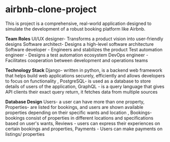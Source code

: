 # airbnb-clone-project
This is project is a comprehensive, real-world application designed to simulate the development of a robust booking platform like Airbnb.


**Team Roles** 
UI/UX designer- Transforms a product vision into user-friendly designs 
Software architect- Designs a high-level software architecture 
Software developer - Engineers and stabilizes the product
Test automation engineer - Designs a test automation ecosystem
DevOps engineer - Facilitates cooperation between development and operations teams

**Technology Stack**
Django- written in python, is a backend web framework that helps build web applications securely, efficiently and allows developers to focus on functionality ,
PostgreSQL- is used as a database to store details of users of the application, 
GraphQL - is a query language that gives API clients their exact query return, it fetches data from multiple sources

**Database Design**
Users- a user can have more than one property,
Properties- are listed for bookings, and users are shown available properties depending on their specific wants and location , 
Bookings- bookings consist of properties in different locations and specifications based on user's wants, 
Reviews - users can express their experiences on certain bookings and properties, 
Payments - Users can make payments on listings/ properties







